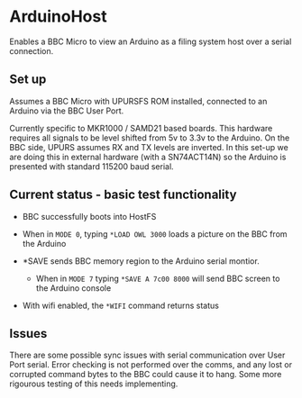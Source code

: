 # ArduinoHost

Enables a BBC Micro to view an Arduino as a filing system host over a serial connection. 

## Set up

Assumes a BBC Micro with UPURSFS ROM installed, connected to an Arduino via the BBC User Port. 

Currently specific to MKR1000 / SAMD21 based boards. This hardware requires all signals to be level shifted from 5v to 3.3v to the Arduino. On the BBC side, UPURS assumes RX and TX levels are inverted. In this set-up we are doing this in external hardware (with a SN74ACT14N) so the Arduino is presented with standard 115200 baud serial.


## Current status - basic test functionality

* BBC successfully boots into HostFS

* When in `MODE 0`, typing `*LOAD OWL 3000` loads a picture on the BBC from the Arduino

* \*SAVE sends BBC memory region to the Arduino serial montior. 
  * When in `MODE 7` typing `*SAVE A 7c00 8000` will send BBC screen to the Arduino console

* With wifi enabled, the `*WIFI` command returns status


## Issues

There are some possible sync issues with serial communication over User Port serial. Error checking is not performed over the comms, and any lost or corrupted command bytes to the BBC could cause it to hang. Some more rigourous testing of this needs implementing.
